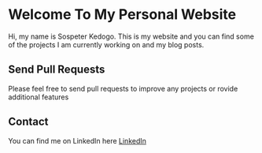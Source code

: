 # Welcome To My Personal Website
Hi, my name is Sospeter Kedogo. This is my website and you can find some of the projects I am currently working on and my blog posts.

## Send Pull Requests
Please feel free to send pull requests to improve any projects or rovide additional features 

## Contact
You can find me on LinkedIn here [LinkedIn](https://www.linkedin.com/in/sospeter-kedogo/)

